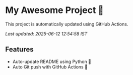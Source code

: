 # My Awesome Project 🚀

This project is automatically updated using GitHub Actions.

_Last updated: 2025-06-12 12:54:58 IST_

## Features
- Auto-update README using Python 🐍
- Auto Git push with GitHub Actions 🤖
